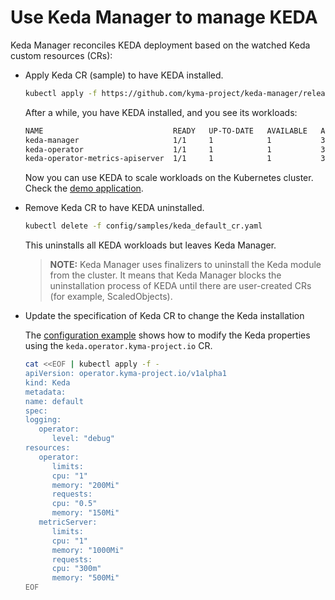 # Use Keda Manager to manage KEDA

Keda Manager reconciles KEDA deployment based on the watched Keda custom resources (CRs):

- Apply Keda CR (sample) to have KEDA installed.

   ```bash
   kubectl apply -f https://github.com/kyma-project/keda-manager/releases/latest/download/keda_default_cr.yaml
   ```

   After a while, you have KEDA installed, and you see its workloads:

   ```bash
   NAME                             READY   UP-TO-DATE   AVAILABLE   AGE
   keda-manager                     1/1     1            1           3m
   keda-operator                    1/1     1            1           3m
   keda-operator-metrics-apiserver  1/1     1            1           3m
   ```

   Now you can use KEDA to scale workloads on the Kubernetes cluster. Check the [demo application](../user/04-20-demo-applications.md).

- Remove Keda CR to have KEDA uninstalled.

   ```bash
   kubectl delete -f config/samples/keda_default_cr.yaml
   ```
   This uninstalls all KEDA workloads but leaves Keda Manager.

   > **NOTE:** Keda Manager uses finalizers to uninstall the Keda module from the cluster. It means that Keda Manager blocks the uninstallation process of KEDA until there are user-created CRs (for example, ScaledObjects).

- Update the specification of Keda CR to change the Keda installation

   The [configuration example](../user/01-20-configuration.md) shows how to modify the Keda properties using the `keda.operator.kyma-project.io` CR.


   ```bash
   cat <<EOF | kubectl apply -f -
   apiVersion: operator.kyma-project.io/v1alpha1
   kind: Keda
   metadata:
   name: default
   spec:
   logging:
      operator:
         level: "debug"
   resources:
      operator:
         limits:
         cpu: "1"
         memory: "200Mi"
         requests:
         cpu: "0.5"
         memory: "150Mi"
      metricServer:
         limits:
         cpu: "1"
         memory: "1000Mi"
         requests:
         cpu: "300m"
         memory: "500Mi"
   EOF
   ```